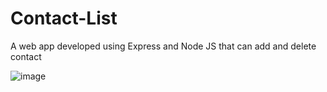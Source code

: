 # Contact-List
A web app developed using Express and Node JS that can add and delete contact

![image](https://user-images.githubusercontent.com/89762503/198873610-5927bff7-d6b3-48db-93fa-b8ba1d20ac27.png)
